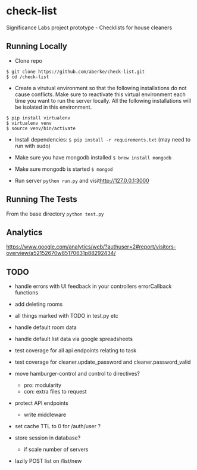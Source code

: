 check-list
==========

Significance Labs project prototype - Checklists for house cleaners


Running Locally
---

* Clone repo 

```
$ git clone https://github.com/aberke/check-list.git
$ cd /check-list
```

* Create a virutual environment so that the following installations do not cause conflicts.  Make sure to reactivate this virtual environment each time you want to run the server locally.  All the following installations will be isolated in this environment.

```
$ pip install virtualenv
$ virtualenv venv
$ source venv/bin/activate
```

* Install dependencies: ```$ pip install -r requirements.txt``` (may need to run with sudo)
* Make sure you have mongodb installed ```$ brew install mongodb```
* Make sure mongodb is started ```$ mongod```

* Run server ```python run.py``` and visit<http://127.0.0.1:3000>


Running The Tests
---
From the base directory ```python test.py```


Analytics
---

<https://www.google.com/analytics/web/?authuser=2#report/visitors-overview/a52152670w85170631p88292434/>



TODO
---

- handle errors with UI feedback in your controllers errorCallback functions

- add deleting rooms

- all things marked with TODO in test.py etc

- handle default room data

- handle default list data via google spreadsheets

- test coverage for all api endpoints relating to task

- test coverage for cleaner.update_password and cleaner.password_valid

- move hamburger-control and control to directives?
	- pro: modularity
	- con: extra files to request

- protect API endpoints
	- write middleware


- set cache TTL to 0 for /auth/user ?

- store session in database?
	- if scale number of servers

- lazily POST list on /list/new

	










